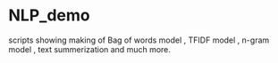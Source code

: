 # NLP_demo
scripts showing making of Bag of words model , TFIDF model , n-gram model , text summerization and much more.
